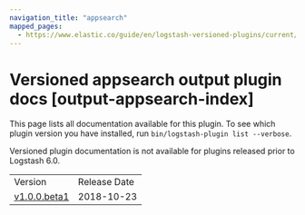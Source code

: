```yaml
---
navigation_title: "appsearch"
mapped_pages:
  - https://www.elastic.co/guide/en/logstash-versioned-plugins/current/output-appsearch-index.html
---
```


# Versioned appsearch output plugin docs [output-appsearch-index]

This page lists all documentation available for this plugin. To see which plugin version you have installed, run `bin/logstash-plugin list --verbose`.

Versioned plugin documentation is not available for plugins released prior to Logstash 6.0.

| | |
| :- | :- |
| Version | Release Date |
| [v1.0.0.beta1](v1-0-0-beta1-plugins-outputs-appsearch.md) | 2018-10-23 |
